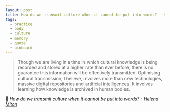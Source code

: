 ```yaml
---
layout: post
title: How do we transmit culture when it cannot be put into words? - Helena Miton
tags:
  - practice
  - body
  - culture
  - memory
  - quote
  - pinboard
---
```


<blockquote>Though we are living in a time in which cultural knowledge is being recorded and stored at a higher rate than ever before, there is no guarantee this information will be effectively transmitted. Optimising cultural transmission, I believe, involves more than new technologies, massive digital repositories and artificial intelligences. It involves learning how knowledge is archived in human bodies.</blockquote>

🔖 <cite><a href="https://aeon.co/essays/how-do-we-transmit-culture-when-it-cannot-be-put-into-words">How do we transmit culture when it cannot be put into words? - Helena Miton</a></cite>
